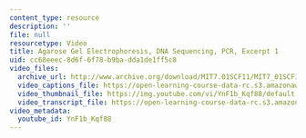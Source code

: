 ```yaml
---
content_type: resource
description: ''
file: null
resourcetype: Video
title: Agarose Gel Electrophoresis, DNA Sequencing, PCR, Excerpt 1
uid: cc68eeec-8d6f-6f78-b9ba-dda1de1ff5c8
video_files:
  archive_url: http://www.archive.org/download/MIT7.01SCF11/MIT7_01SCF11_track27_300k.mp4
  video_captions_file: https://open-learning-course-data-rc.s3.amazonaws.com/7-01sc-fundamentals-of-biology-fall-2011/255635be5f885622b080829ebe3eed7f_YnF1b_Kqf88.vtt
  video_thumbnail_file: https://img.youtube.com/vi/YnF1b_Kqf88/default.jpg
  video_transcript_file: https://open-learning-course-data-rc.s3.amazonaws.com/7-01sc-fundamentals-of-biology-fall-2011/119e1135aec5054489c3233134ae48a4_YnF1b_Kqf88.pdf
video_metadata:
  youtube_id: YnF1b_Kqf88
---
```

